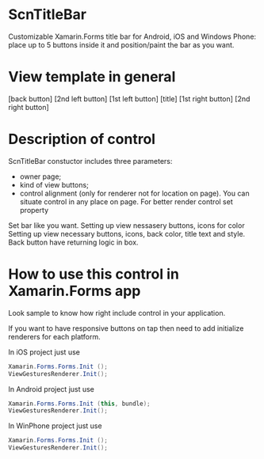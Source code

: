 ScnTitleBar
======================
Customizable Xamarin.Forms title bar for Android, iOS and Windows Phone: place up to 5 buttons inside it and position/paint the bar as you want.

View template in general
===========================================
[back button]     [2nd left button]     [1st left button]     [title]     [1st right button]     [2nd right button]

Description of control
===========================================
ScnTitleBar constuctor includes three parameters:
- owner page;
- kind of view buttons;
- control alignment (only for renderer not for location on page).
You can situate control in any place on page. For better render control set property

Set bar like you want. Setting up view nessasery buttons, icons for color
Setting up view necessary buttons, icons, back color, title text and style.
Back button have returning logic in box.

How to use this control in Xamarin.Forms app
===========================================
Look sample to know how right include control in your application.

If you want to have responsive buttons on tap then need to add initialize renderers for each platform.

In iOS project just use
```cs
Xamarin.Forms.Forms.Init ();
ViewGesturesRenderer.Init();
```
In Android project just use
```cs
Xamarin.Forms.Forms.Init (this, bundle);
ViewGesturesRenderer.Init();
```
In WinPhone project just use
```cs
Xamarin.Forms.Forms.Init ();
ViewGesturesRenderer.Init();
```